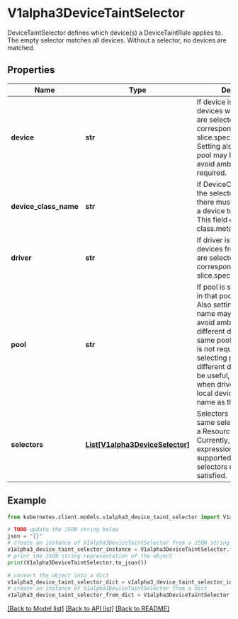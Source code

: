 # V1alpha3DeviceTaintSelector

DeviceTaintSelector defines which device(s) a DeviceTaintRule applies to. The empty selector matches all devices. Without a selector, no devices are matched.

## Properties

Name | Type | Description | Notes
------------ | ------------- | ------------- | -------------
**device** | **str** | If device is set, only devices with that name are selected. This field corresponds to slice.spec.devices[].name.  Setting also driver and pool may be required to avoid ambiguity, but is not required. | [optional] 
**device_class_name** | **str** | If DeviceClassName is set, the selectors defined there must be satisfied by a device to be selected. This field corresponds to class.metadata.name. | [optional] 
**driver** | **str** | If driver is set, only devices from that driver are selected. This fields corresponds to slice.spec.driver. | [optional] 
**pool** | **str** | If pool is set, only devices in that pool are selected.  Also setting the driver name may be useful to avoid ambiguity when different drivers use the same pool name, but this is not required because selecting pools from different drivers may also be useful, for example when drivers with node-local devices use the node name as their pool name. | [optional] 
**selectors** | [**List[V1alpha3DeviceSelector]**](V1alpha3DeviceSelector.md) | Selectors contains the same selection criteria as a ResourceClaim. Currently, CEL expressions are supported. All of these selectors must be satisfied. | [optional] 

## Example

```python
from kubernetes.client.models.v1alpha3_device_taint_selector import V1alpha3DeviceTaintSelector

# TODO update the JSON string below
json = "{}"
# create an instance of V1alpha3DeviceTaintSelector from a JSON string
v1alpha3_device_taint_selector_instance = V1alpha3DeviceTaintSelector.from_json(json)
# print the JSON string representation of the object
print(V1alpha3DeviceTaintSelector.to_json())

# convert the object into a dict
v1alpha3_device_taint_selector_dict = v1alpha3_device_taint_selector_instance.to_dict()
# create an instance of V1alpha3DeviceTaintSelector from a dict
v1alpha3_device_taint_selector_from_dict = V1alpha3DeviceTaintSelector.from_dict(v1alpha3_device_taint_selector_dict)
```
[[Back to Model list]](../README.md#documentation-for-models) [[Back to API list]](../README.md#documentation-for-api-endpoints) [[Back to README]](../README.md)


